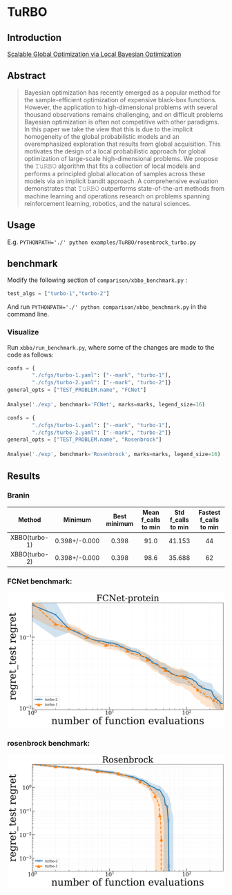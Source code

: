 # TuRBO


## Introduction

[Scalable Global Optimization via Local Bayesian Optimization](https://arxiv.org/abs/1910.01739)

## Abstract

> Bayesian optimization has recently emerged as a popular method for the sample-efficient optimization of expensive black-box functions. However, the application to high-dimensional problems with several thousand observations remains challenging, and on difficult problems Bayesian optimization is often not competitive with other paradigms. In this paper we take the view that this is due to the implicit homogeneity of the global probabilistic models and an overemphasized exploration that results from global acquisition. This motivates the design of a local probabilistic approach for global optimization of large-scale high-dimensional problems. We propose the 𝚃𝚞𝚁𝙱𝙾 algorithm that fits a collection of local models and performs a principled global allocation of samples across these models via an implicit bandit approach. A comprehensive evaluation demonstrates that 𝚃𝚞𝚁𝙱𝙾 outperforms state-of-the-art methods from machine learning and operations research on problems spanning reinforcement learning, robotics, and the natural sciences.

## Usage

E.g. `PYTHONPATH='./' python examples/TuRBO/rosenbrock_turbo.py`


## benchmark

Modify the following section of `comparison/xbbo_benchmark.py` :

```python
test_algs = ["turbo-1","turbo-2"]
```
And run `PYTHONPATH='./' python comparison/xbbo_benchmark.py` in the command line.

### Visualize

Run `xbbo/run_benchmark.py`, where some of the changes are made to the code as follows:

```python
confs = {
        "./cfgs/turbo-1.yaml": ["--mark", "turbo-1"],
        "./cfgs/turbo-2.yaml": ["--mark", "turbo-2"]}
general_opts = ["TEST_PROBLEM.name", "FCNet"]

Analyse('./exp', benchmark='FCNet', marks=marks, legend_size=16)
```
```python
confs = {
        "./cfgs/turbo-1.yaml": ["--mark", "turbo-1"],
        "./cfgs/turbo-2.yaml": ["--mark", "turbo-2"]}
general_opts = ["TEST_PROBLEM.name", "Rosenbrock"]

Analyse('./exp', benchmark='Rosenbrock', marks=marks, legend_size=16)
```

## Results


### Branin

|   Method  |    Minimum    | Best minimum | Mean f_calls to min | Std f_calls to min | Fastest f_calls to min |
| :--------: | :-----------: | :----------: | :-----------------: | :----------------: | :--------------------: |
| XBBO(turbo-1) | 0.398+/-0.000 |    0.398     |         91.0        |       41.153       |           44           |
| XBBO(turbo-2) | 0.398+/-0.000 |    0.398     |         98.6        |       35.688       |           62           |

### FCNet benchmark:

![FCNet benchmark](./figures/FCNet_comparison.png)

### rosenbrock benchmark:

![rosenbrock benchmark](./figures/rosenbrock_comparison.png)